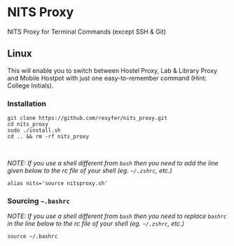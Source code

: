 # NITS Proxy
NITS Proxy for Terminal Commands (except SSH & Git)

## Linux

This will enable you to switch between Hostel Proxy, Lab & Library Proxy and Mobile Hostpot with just one easy-to-remember command (Hint: College Initials).

### Installation
```
git clone https://github.com/resyfer/nits_proxy.git
cd nits_proxy
sudo ./install.sh
cd .. && rm -rf nits_proxy
```
<br>

*NOTE: If you use a shell different from `bash` then you need to add the line given below to the rc file of your shell (eg. `~/.zshrc`, etc.)*

`alias nits='source nitsproxy.sh'`

### Sourcing `~.bashrc`

*NOTE: If you use a shell different from `bash` then you need to replace `bashrc` in the line below to the rc file of your shell (eg. `~/.zshrc`, etc.)*

```source ~/.bashrc```
